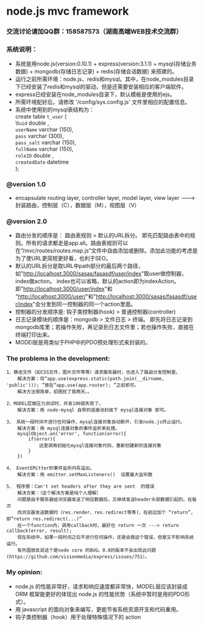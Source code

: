 node.js mvc framework
=====

### 交流讨论请加QQ群：158587573（湖南高端WEB技术交流群）

### 系统说明：
- 系统是用node.js(version:0.10.1) + express(version:3.1.1) + mysql(存储业务数据) + mongodb(存储日志记录) + redis(存储会话数据) 来搭建的。
- 运行之前所需环境：node.js、redis和mysql。其中，在node_modules目录下已经安装了redis和mysql的驱动，但是还需要安装相应的客户端软件。
- express已经安装在node_modules目录下，默认模板是使用的ejs。
- 所需环境配好后，请修改  '/config/sys.config.js' 文件里相应的配置信息。
- 系统中使用到的mysql表结构为：<br />
	create table `t_user` (<br />
		\t`uid` double ,<br />
		`userName` varchar (150),<br />
		`pass` varchar (300),<br />
		`pass_salt` varchar (150),<br />
		`fullName` varchar (150),<br />
		`roleID` double ,<br />
		`createdDate` datetime <br />
	); 
	

### @version 1.0
- encapsulate routing layer, controller layer, model layer, view layer ---> 封装路由，控制层（C），数据层（M），视图层（V）
	
### @version 2.0
- 路由分发的顺序是： 路由表规则  >  默认的URL拆分。 即先匹配路由表中的规则。所有的请求都走是app.all。路由表规则可以在“/mvc/routes/routes.map.js”文件中自由添加或删除。添加此功能的考虑是为了使URL更简短更好看，也利于SEO。
- 默认的URL拆分是取URL中path部分的最后两个路径，如"[http://localhost:3000/sasas/fasasdf/user/index](http://localhost:3000/sasas/fasasdf/user/index)"取user做控制器，index做action。 index也可以省略，默认的action即为indexAction。即"[http://localhost:3000/user/index](http://localhost:3000/user/index)"和 "[http://localhost:3000/user/](http://localhost:3000/user/)"和"[http://localhost:3000/sasas/fasasdf/user/index](http://localhost:3000/sasas/fasasdf/user/index)"会分发到同一控制器的同一个action里面。
- 控制器的分发顺序是: 钩子类控制器(hook)  >  普通控制器(controller)
- 日志记录模块的顺序是：mongodb > 文件日志 > 终端。  即先将日志记录到mongodb库里；若操作失败，再记录到日志文件里；若也操作失败，直接在终端打印出来。
- MODEl层是用类似于PHP中的PDO预处理形式来封装的。

### The problems in the development:
	1、静态文件（如CSS文件，图片文件等等）请求服务器时，也进入了路由分发控制里。
		解决方案：将“app.use(express.static(path.join(__dirname, 'public'))); ”放在“app.use(app.router); ”之前即可。
		解决方法很简单，却困扰了我两天。。
		
	2、MODEL层做压力测试时，并发100就失败了。
		解决方案：用 node-mysql 自带的连接池封装下 mysql连接对象 即可。
		
	3、 系统一段时间不进行任何操作，mysql连接对象自动断开，引发node.js终止运行。
		解决方案：用 mysql连接对象的事件监听来处理。 
		mysqlObject.on('error', function(error){
			if(error){
				这里调用初始化mysql连接对象代码，重新创建新的连接对象
			}
		}) 
		
	4、 EventEMitter的事件监听内存溢出。
		解决方案：用 emitter.setMaxListeners()  设置最大监听数
		
	5、 程序报：Can't set headers after they are sent  的错误
		解决方案：（这个解决方案是纯个人理解）
		问题是由于服务器给浏览器发送了响应数据后，又继续发送header头部数据引起的。在每次
		向浏览器发送数据时（res.render、res.redirect等等)，在前边加个 “return”,即“return res.redirect(...)”
		在一个function内，调用callback时，最好也 return 一次 ---> return callback(error, result);
		现在系统中，如果一段时间之后不进行任何操作，还是会报这个错误，但是又不影响系统运行。
		有外国朋友说这个是node core 的BUG。0.8的版本不会出现此问题(https://github.com/visionmedia/express/issues/751）。

### My opinion:
- node.js 的性能非常好，请求和响应速度都非常快，MODEL层应该封装成 ORM 框架能更好的体现出 node.js 的性能优势（系统中暂时是用的PDO形式）。
- 用 javascript 的面向对象来编写，更能节省系统资源开支和代码重用。
- 钩子类控制器（hook）用于处理特殊情况下的 action 	
